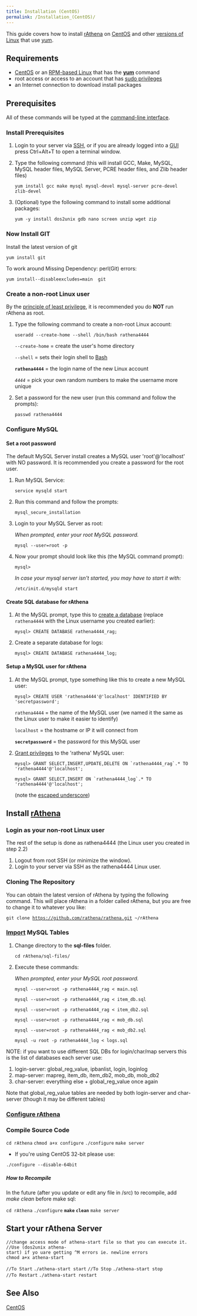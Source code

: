 ```yaml
---
title: Installation (CentOS)
permalink: /Installation_(CentOS)/
---
```


This guide covers how to install [rAthena](rAthena) on [CentOS](/wikipedia:CentOS "wikilink") and other [versions of Linux](/wikipedia:List_of_Linux_distributions#RPM-based "wikilink") that use [yum](/wikipedia:Yellowdog_Updater,_Modified "wikilink").

Requirements
------------

-   [CentOS](wikipedia:CentOS) or an [RPM-based Linux](/wikipedia:List_of_Linux_distributions#RPM-based "wikilink") that has the **[yum](/wikipedia:Yellowdog_Updater,_Modified "wikilink")** command
-   root access or access to an account that has [sudo privileges](wikipedia:Sudo)
-   an Internet connection to download install packages

Prerequisites
-------------

All of these commands will be typed at the [command-line interface](wikipedia:Command-line_interface).

### Install Prerequisites

1.  Login to your server via [SSH](wikipedia:Secure_Shell), or if you are already logged into a [GUI](/wikipedia:Graphical_user_interface "wikilink") press Ctrl+Alt+T to open a terminal window.
2.  Type the following command (this will install GCC, Make, MySQL, MySQL header files, MySQL Server, PCRE header files, and Zlib header files)

        yum install gcc make mysql mysql-devel mysql-server pcre-devel zlib-devel

3.  (Optional) type the following command to install some additional packages:

        yum -y install dos2unix gdb nano screen unzip wget zip

### Now Install GIT

Install the latest version of git

`yum install git`

To work around Missing Dependency: perl(Git) errors:

`yum install--disableexcludes=main  git`

### Create a non-root Linux user

By the [principle of least privilege](wikipedia:Principle_of_least_privilege), it is recommended you do **NOT** run rAthena as root.

1.  Type the following command to create a non-root Linux account:

        useradd --create-home --shell /bin/bash rathena4444

    `--create-home` = create the user's home directory

    `--shell` = sets their login shell to [Bash](/wikipedia:Bash_(Unix_shell) "wikilink")

    **`rathena4444`** = the login name of the new Linux account

    *`4444`* = pick your own random numbers to make the username more unique

2.  Set a password for the new user (run this command and follow the prompts):

        passwd rathena4444

### Configure MySQL

#### Set a root password

The default MySQL Server install creates a MySQL user 'root'@'localhost' with NO password. It is recommended you create a password for the root user.

1.  Run MySQL Service:

        service mysqld start

2.  Run this command and follow the prompts:

        mysql_secure_installation

3.  Login to your MySQL Server as root:

    *When prompted, enter your root MySQL password.*

        mysql --user=root -p

4.  Now your prompt should look like this (the MySQL command prompt):

        mysql>

    *In case your mysql server isn't started, you may have to start it with:*

        /etc/init.d/mysqld start

#### Create SQL database for rAthena

1.  At the MySQL prompt, type this to [create a database](http://dev.mysql.com/doc/refman/5.5/en/create-database.html) (replace `rathena4444` with the Linux username you created earlier):

        mysql> CREATE DATABASE rathena4444_rag;

2.  Create a separate database for logs:

        mysql> CREATE DATABASE rathena4444_log;

#### Setup a MySQL user for rAthena

1.  At the MySQL prompt, type something like this to create a new MySQL user:

        mysql> CREATE USER 'rathena4444'@'localhost' IDENTIFIED BY 'secretpassword';

    `rathena4444` = the name of the MySQL user (we named it the same as the Linux user to make it easier to identify)

    `localhost` = the hostname or IP it will connect from

    **`secretpassword`** = the password for this MySQL user

2.  [Grant privileges](http://dev.mysql.com/doc/refman/5.5/en/grant.html) to the 'rathena' MySQL user:

        mysql> GRANT SELECT,INSERT,UPDATE,DELETE ON `rathena4444_rag`.* TO 'rathena4444'@'localhost';

        mysql> GRANT SELECT,INSERT ON `rathena4444_log`.* TO 'rathena4444'@'localhost';

    (note the [escaped underscore](http://dev.mysql.com/doc/refman/5.5/en/string-literals.html#character-escape-sequences))

Install [rAthena](rAthena)
--------------------------------------

### Login as your non-root Linux user

The rest of the setup is done as rathena4444 (the Linux user you created in step 2.2)

1.  Logout from root SSH (or minimize the window).
2.  Login to your server via SSH as the rathena4444 Linux user.

### Cloning The Repository

You can obtain the latest version of rAthena by typing the following command. This will place rAthena in a folder called rAthena, but you are free to change it to whatever you like:

`git clone `[`https://github.com/rathena/rathena.git`](https://github.com/rathena/rathena.git)` ~/rAthena`

### [Import](http://dev.mysql.com/doc/refman/5.5/en/batch-commands.html) MySQL Tables

1.  Change directory to the **sql-files** folder.

        cd rAthena/sql-files/

2.  Execute these commands:

    *When prompted, enter your MySQL root password.*

        mysql --user=root -p rathena4444_rag < main.sql

        mysql --user=root -p rathena4444_rag < item_db.sql

        mysql --user=root -p rathena4444_rag < item_db2.sql

        mysql --user=root -p rathena4444_rag < mob_db.sql

        mysql --user=root -p rathena4444_rag < mob_db2.sql

        mysql -u root -p rathena4444_log < logs.sql

NOTE: if you want to use different SQL DBs for login/char/map servers this is the list of databases each server use:

1.  login-server: global_reg_value, ipbanlist, login, loginlog
2.  map-server: mapreg, item_db, item_db2, mob_db, mob_db2
3.  char-server: everything else + global_reg_value once again

Note that global_reg_value tables are needed by both login-server and char-server (though it may be different tables)

### [Configure rAthena](:Category:Configuration)

### Compile Source Code

`cd rAthena`
`chmod a+x configure`
`./configure`
`make server`

-   If you're using CentOS 32-bit please use:

`./configure --disable-64bit`

##### How to Recompile

In the future (after you update or edit any file in /src) to recompile, add *make clean* before make sql:

`cd rAthena`
`./configure`
**`make` `clean`**
`make server`

Start your rAthena Server
-------------------------

`//change access mode of athena-start file so that you can execute it.`
`//Use (dos2unix athena-start) if yo uare getting ^M errors ie. newline errors `
`chmod a+x athena-start`

`//To Start`
`./athena-start start`
`//To Stop`
`./athena-start stop`
`//To Restart`
`./athena-start restart`

See Also
--------

[CentOS](Category:Installation_Guides)